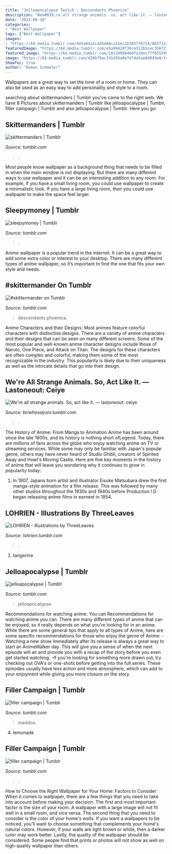 ```yaml
---
title: "Jelloapocalypse Twitch : Descendants Phoenica"
description: "We&#039;re all strange animals. so, act like it. — lastoneout: ceiye"
date: "2022-06-10"
categories:
- "Best Wallpaper"
tags: ["Best Wallpaper"]
images:
- "https://64.media.tumblr.com/d45e04a2cad5e66ca15ec1b305776714/065f122ee39b54d8-7e/s640x960/e25f9dcbd31608644103688d637c65845e38407f.jpg"
featuredImage: "https://64.media.tumblr.com/e5a99428f3bce312b5cec356f2185a32/f54f1815464f1e24-12/s500x750/c261ee99b35d8b377e652fe4d86299da6b7a2089.jpg"
featured_image: "https://64.media.tumblr.com/1013909840dfa3decf7f85559924c97d/cb990968823d0537-fd/s2048x3072/5d1397ddc6793334cdc7e7909617db49cae7fa5c.jpg"
image: "https://64.media.tumblr.com/d28b79ac7d1d56a0e7d74a5ae8d943e0/tumblr_pbooupzXW91t1yq5yo2_500.png"
ShowToc: true
author: "Ramon Schmeler"
---
```



Wallpapers are a great way to set the tone of a room or home. They can also be used as an easy way to add personality and style to a room.

	

		
searching about skittermanders | Tumblr you've came to the right web. We have 8 Pictures about skittermanders | Tumblr like jelloapocalypse | Tumblr, filler campaign | Tumblr and also jelloapocalypse | Tumblr. Here you go:
		
    
## Skittermanders | Tumblr

<img loading=lazy src="https://64.media.tumblr.com/d28b79ac7d1d56a0e7d74a5ae8d943e0/tumblr_pbooupzXW91t1yq5yo2_500.png" onerror="this.onerror=null;this.src='https://tse2.mm.bing.net/th?id=OIP.tejRRPhjNhbkdNYjANfxyQHaHa&amp;pid=15.1';" alt="skittermanders | Tumblr">

_Source: tumblr.com_

>. 

	

Most people know wallpaper as a background thing that needs to be filled in when the main window is not displaying. But there are many different ways to use wallpaper and it can be an interesting addition to any room. For example, if you have a small living room, you could use wallpaper to create a minimalistic look. If you have a large living room, then you could use wallpaper to make the space feel larger.

    
## Sleepymoney | Tumblr

<img loading=lazy src="https://64.media.tumblr.com/e5a99428f3bce312b5cec356f2185a32/f54f1815464f1e24-12/s500x750/c261ee99b35d8b377e652fe4d86299da6b7a2089.jpg" onerror="this.onerror=null;this.src='https://tse3.mm.bing.net/th?id=OIP.s4zEuI6lf1KXUnv8XuFNDAHaJ4&amp;pid=15.1';" alt="sleepymoney | Tumblr">

_Source: tumblr.com_

>. 

	

Anime wallpaper is a popular trend in the internet. It can be a great way to add some extra color or interest to your desktop. There are many different types of anime wallpaper, so it’s important to find the one that fits your own style and needs.

    
## #skittermander On Tumblr

<img loading=lazy src="https://64.media.tumblr.com/998de07eef4148f304dae8b51ea979be/48601f84ea357f61-44/s250x400/69c9c567ae6c5349ec7300996c56bbd03d3d7b3b.png" onerror="this.onerror=null;this.src='https://tse3.mm.bing.net/th?id=OIP.Bezb3KqLZRvd1je7bZYS9AAAAA&amp;pid=15.1';" alt="#skittermander on Tumblr">

_Source: tumblr.com_

>descendants phoenica. 

	

Anime Characters and their Designs: Most animes feature colorful characters with distinctive designs.
There are a variety of anime characters and their designs that can be seen on many different screens. Some of the most popular and well-known anime character designs include those of Naruto, One Piece, and Attack on Titan. The designs for these characters are often complex and colorful, making them some of the most recognizable in the industry. This popularity is likely due to their uniqueness as well as the intricate details that go into their design.

    
## We&#039;re All Strange Animals. So, Act Like It. — Lastoneout: Ceiye

<img loading=lazy src="https://64.media.tumblr.com/1013909840dfa3decf7f85559924c97d/cb990968823d0537-fd/s2048x3072/5d1397ddc6793334cdc7e7909617db49cae7fa5c.jpg" onerror="this.onerror=null;this.src='https://tse1.mm.bing.net/th?id=OIP.qmHaiEP4ZD4DP3LZo05NSgHaEX&amp;pid=15.1';" alt="We&#039;re all strange animals. So, act like it. — lastoneout: ceiye">

_Source: briwhosaysni.tumblr.com_

>. 

	

The History of Anime: From Manga to Animation
Anime has been around since the late 1800s, and its history is nothing short ofLegend. Today, there are millions of fans across the globe who enjoy watching anime on TV or streaming services. While some may only be familiar with Japan's popular genre, others may have never heard of Studio Ghibli, creators of Spirited Away and Howl's Moving Castle. Here are five key moments in the history of anime that will leave you wondering why it continues to grow in popularity today:
1) In 1907, Japans born artist and illustrator Eisuke Matsubara drew the first manga-style animation for a film release. This was followed by many other studios throughout the 1930s and 1940s before Production I.G began releasing anime films in earnest in 1954.

    
## LOHRIEN - Illustrations By ThreeLeaves

<img loading=lazy src="https://64.media.tumblr.com/35c0093cb6b2959c61d113e6eff14575/tumblr_ofemqan8GK1r3y74po1_1280.jpg" onerror="this.onerror=null;this.src='https://tse3.mm.bing.net/th?id=OIP.hTDYci-s88F7LHJC0WjaGAHaJg&amp;pid=15.1';" alt="LOHRIEN - Illustrations by ThreeLeaves">

_Source: lohrien.tumblr.com_

>. 

	

1. tangerine 

    
## Jelloapocalypse | Tumblr

<img loading=lazy src="https://68.media.tumblr.com/7d9d905693bfd77379325630012d45cb/tumblr_osx67dB6NE1up160no1_500.png" onerror="this.onerror=null;this.src='https://tse2.mm.bing.net/th?id=OIP.J2yE8FO7rI2um5cK3ALwsQHaHi&amp;pid=15.1';" alt="jelloapocalypse | Tumblr">

_Source: tumblr.com_

>jelloapocalypse. 

	

Recommendations for watching anime: You can
Recommendations for watching anime you can. There are many different types of anime that can be enjoyed, so it really depends on what you're looking for in an anime. While there are some general tips that apply to all types of Anime, here are some specific recommendations for those who enjoy the genre of Anime: 
-Watching a new show immediately after its release is always a great way to start an AnimeWalker day. This will give you a sense of when the next episode will air and provide you with a recap of the story before you even get started watching. 
-If you're looking for something more drawn out, try checking out OVA's or one-shots before getting into the full series. These episodes usually have less action and more atmosphere, which can add to your enjoyment while giving you more closure on the story.

    
## Filler Campaign | Tumblr

<img loading=lazy src="https://64.media.tumblr.com/d45e04a2cad5e66ca15ec1b305776714/065f122ee39b54d8-7e/s640x960/e25f9dcbd31608644103688d637c65845e38407f.jpg" onerror="this.onerror=null;this.src='https://tse1.mm.bing.net/th?id=OIP.CLcFZ3mZXvz8RbJPexQ53gAAAA&amp;pid=15.1';" alt="filler campaign | Tumblr">

_Source: tumblr.com_

>maddox. 

	

4. lemonade 

    
## Filler Campaign | Tumblr

<img loading=lazy src="https://64.media.tumblr.com/d45e04a2cad5e66ca15ec1b305776714/065f122ee39b54d8-7e/s1280x1920/68ec5cc97250c9ee9f7bb2e6a3074b9f05cec9df.jpg" onerror="this.onerror=null;this.src='https://tse3.mm.bing.net/th?id=OIP.BfUtmUy97xiB1jNmOY1gHwHaP4&amp;pid=15.1';" alt="filler campaign | Tumblr">

_Source: tumblr.com_

>. 

	

How to Choose the Right Wallpaper for Your Home: Factors to Consider
When it comes to wallpaper, there are a few things that you need to take into account before making your decision. The first and most important factor is the size of your room. A wallpaper with a large image will not fit well in a small room, and vice versa. 
The second thing that you need to consider is the color of your home's walls. If you want a wallpapers to be noticed, you'll want to choose something that complements your home's natural colors. However, if your walls are light brown or white, then a darker color may work better. 
Lastly, the quality of the wallpaper should be considered. Some people find that prints or photos will not show as well on high-quality wallpaper than others.

